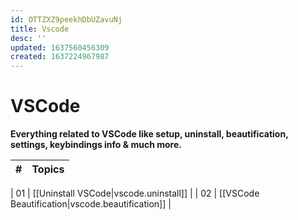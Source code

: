 ```yaml
---
id: OTTZXZ9peekhDbUZavuNj
title: Vscode
desc: ''
updated: 1637560456309
created: 1637224967987
---
```


# VSCode

**Everything related to VSCode like setup, uninstall, beautification, settings, keybindings info & much more.**

| #  | Topics |
|----|-------|

| 01 | [[Uninstall VSCode|vscode.uninstall]] |
| 02 | [[VSCode Beautification|vscode.beautification]] |
